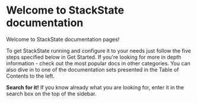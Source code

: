 # Welcome to StackState documentation

Welcome to StackState documentation pages! 

To get StackState running and configure it to your needs just follow the five steps specified below in Get Started. If you're looking for more in depth information - check out the most popular docs in other categories. You can also dive in to one of the documentation sets presented in the Table of Contents to the left.

**Search for it!** If you know already what you are looking for, enter it in the search box on the top of the sidebar.

